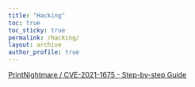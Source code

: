```yaml
---
title: "Hacking"
toc: true
toc_sticky: true
permalink: /hacking/
layout: archive
author_profile: true
---
```


[PrintNightmare / CVE-2021-1675 - Step-by-step Guide](https://pencer.io/hacking/hack-printnightmare/)



